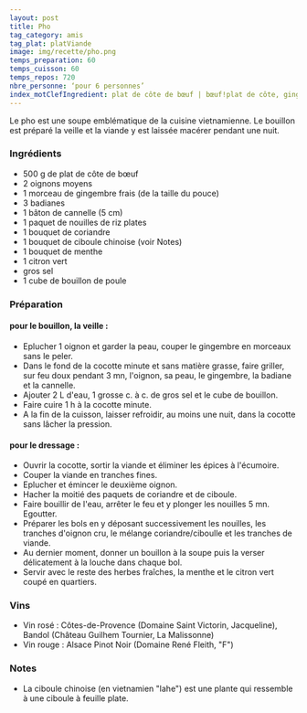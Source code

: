 ```yaml
---
layout: post
title: Pho
tag_category: amis
tag_plat: platViande
image: img/recette/pho.png
temps_preparation: 60
temps_cuisson: 60
temps_repos: 720
nbre_personne: ‘pour 6 personnes’
index_motClefIngredient: plat de côte de bœuf | bœuf!plat de côte, gingembre, nouille de riz, coriandre, menthe
---
```

Le pho est une soupe emblématique de la cuisine vietnamienne. Le bouillon est préparé la veille et la viande y est laissée macérer pendant une nuit.

### Ingrédients
* 500 g de plat de côte de bœuf
* 2 oignons moyens
* 1 morceau de gingembre frais (de la taille du pouce)
* 3 badianes
* 1 bâton de cannelle (5 cm)
* 1 paquet de nouilles de riz plates
* 1 bouquet de coriandre
* 1 bouquet de ciboule chinoise (voir Notes)
* 1 bouquet de menthe
* 1 citron vert
* gros sel
* 1 cube de bouillon de poule

### Préparation
#### pour le bouillon, la veille :
* Eplucher 1 oignon et garder la peau, couper le gingembre en morceaux sans le peler.
* Dans le fond de la cocotte minute et sans matière grasse, faire griller, sur feu doux pendant 3 mn, l'oignon, sa peau, le gingembre, la badiane et la cannelle.
* Ajouter 2 L d'eau, 1 grosse c. à c. de gros sel et le cube de bouillon.
* Faire cuire 1 h à la cocotte minute.
* A la fin de la cuisson, laisser refroidir, au moins une nuit, dans la cocotte sans lâcher la pression.

#### pour le dressage :
* Ouvrir la cocotte, sortir la viande et éliminer les épices à l'écumoire.
* Couper la viande en tranches fines.
* Eplucher et émincer le deuxième oignon.
* Hacher la moitié des paquets de coriandre et de ciboule.
* Faire bouillir de l'eau, arrêter le feu et y plonger les nouilles 5 mn. Egoutter.
* Préparer les bols en y déposant successivement les nouilles, les tranches d'oignon cru, le mélange coriandre/ciboulle et les tranches de viande.
* Au dernier moment, donner un bouillon à la soupe puis la verser délicatement à la louche dans chaque bol.
*  Servir avec le reste des herbes fraîches, la menthe et le citron vert coupé en quartiers.

### Vins
* Vin rosé : Côtes-de-Provence (Domaine Saint Victorin, Jacqueline), Bandol (Château Guilhem Tournier, La Malissonne)
* Vin rouge : Alsace Pinot Noir (Domaine René Fleith, "F")

### Notes
* La ciboule chinoise (en vietnamien "lahe") est une plante qui ressemble à une ciboule à feuille plate.
